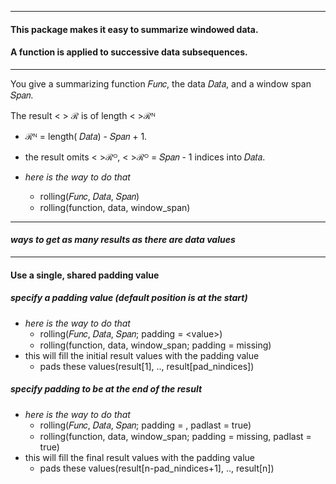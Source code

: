 ----

#### This package makes it easy to summarize windowed data.

#### A function is applied to successive data subsequences.

----

You give a summarizing function 𝐹𝑢𝑛𝑐, the data 𝐷𝑎𝑡𝑎, and a window span 𝑆𝑝𝑎𝑛.  

The result <&nbsp;> ℛ is of length <&nbsp;>ℛᴺ
- ℛᴺ = length( 𝐷𝑎𝑡𝑎) - 𝑆𝑝𝑎𝑛 + 1.
- the result omits <&nbsp;>ℛᴼ, <&nbsp;>ℛᴼ = 𝑆𝑝𝑎𝑛 - 1 indices into 𝐷𝑎𝑡𝑎.

- _here is the way to do that_
   - rolling(𝐹𝑢𝑛𝑐, 𝐷𝑎𝑡𝑎, 𝑆𝑝𝑎𝑛)
   - rolling(function, data, window_span)

----

#### _ways to get as many results as there are data values_

----

#### Use a single, shared padding value

##### specify a padding value (default position is at the start)


- _here is the way to do that_
  - rolling(𝐹𝑢𝑛𝑐, 𝐷𝑎𝑡𝑎, 𝑆𝑝𝑎𝑛; padding = \<value\>)
  - rolling(function, data, window_span; padding = missing)
- this will fill the initial result values with the padding value
  - pads these values(result[1], .., result[pad_nindices])

##### specify padding to be at the end of the result

- _here is the way to do that_
   - rolling(𝐹𝑢𝑛𝑐, 𝐷𝑎𝑡𝑎, 𝑆𝑝𝑎𝑛; padding = <value>, padlast = true)
   - rolling(function, data, window_span; padding = missing, padlast = true)
- this will fill the final result values with the padding value
  - pads these values(result[n-pad_nindices+1], .., result[n])
